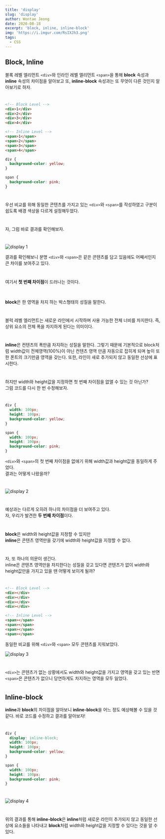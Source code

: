 ```yaml
---
title: 'display'
slug: 'display'
author: Wontae Jeong
date: 2020-08-18
excerpt: 'block, inline, inline-block'
img: 'https://i.imgur.com/RsIXJh3.png'
tags:
  - CSS
---
```


## Block, Inline

블록 레벨 엘리먼트 `<div>`와 인라인 레벨 엘리먼트 `<span>`을 통해
**block** 속성과 **inline** 속성의 차이점을 알아보고
또, **inline-block** 속성과는 또 무엇이 다른 것인지 알아보기로 하자.

#

```html
<!-- Block Level -->
<div>1</div>
<div>2</div>
<div>3</div>
<div>4</div>

<!-- Inline Level -->
<span>1</span>
<span>2</span>
<span>3</span>
<span>4</span>
```

```css
div {
  background-color: yellow;
}

span {
  background-color: pink;
}
```

#

우선 비교를 위해 동일한 콘텐츠를 가지고 있는 `<div>`와 `<span>`를 작성하였고
구분이 쉽도록 배경 색상을 다르게 설정해두었다.

#

자, 그럼 바로 결과를 확인해보자.

#

<img src="https://i.imgur.com/1p2R3rh.jpg" alt="display 1" />

결과를 확인해보니 분명 `<div>`와 `<span>`은 같은 콘텐츠를 담고 있음에도 어째서인지 큰 차이를 보여주고 있다.

#

여기서 **첫 번째 차이점**이 드러나는 것이다.

<br/>
<p class="box">
<strong>block</strong>은 한 영역을 차지 하는 박스형태의 성질을 말한다.

#

블럭 레벨 엘리먼트는 새로운 라인에서 시작하며 사용 가능한 전체 너비를 차지한다. 즉, 상위 요소의 전체 폭을 차지하게 된다는 의미이다.

#

**inline**은 컨텐츠의 폭만큼 차지하는 성질을 말한다. 그렇기 때문에 기본적으로 block처럼 width값이 전체영역(100%)이 아닌 컨텐츠 영역 만큼 자동으로 잡히게 되며 높이 또한 폰트의 크기만큼 영역을 갖는다. 또한, 라인이 새로 추가되지 않고 동일한 선상에 표시한다.

</p>

#

하지만 width와 height값을 지정하면 첫 번째 차이점을 없앨 수 있는 것 아닌가?<br/>
그럼 코드를 다시 한 번 수정해보자.

#

```css
div {
  width: 100px;
  height: 100px;
  background-color: yellow;
}

span {
  width: 100px;
  height: 100px;
  background-color: pink;
}
```

`<div>`와 `<span>`의 첫 번째 차이점을 없애기 위해 width값과 height값을 동일하게 주었다.<br/>
결과는 어떻게 나왔을까?

#

<img src="https://i.imgur.com/j0vm1u7.jpg" alt="display 2" />

#

예상과는 다르게 오히려 하나의 차이점을 더 보여주고 있다.<br/>
자, 우리가 발견한 **두 번째 차이점**이다.

#

<p class="box">
<strong>block</strong>은 width와 height값을 지정할 수 있지만<br/>
<strong>inline</strong>은 콘텐츠 영역만을 갖기에 width와 height값을 지정할 수 없다.
</p>

#

자, 또 하나의 의문이 생긴다.<br/>
inline은 콘텐츠 영역만을 차지한다는 성질을 갖고 있다면 콘텐츠가 없이
width와 height값만을 가지고 있을 땐 어떻게 보이게 될까?

#

```html
<!-- Block Level -->
<div></div>
<div></div>
<div></div>
<div></div>

<!-- Inline Level -->
<span></span>
<span></span>
<span></span>
<span></span>
```

동일한 비교를 위해 `<div>`와 `<span>` 모두 콘텐츠를 지워보았다.

<img src="https://i.imgur.com/wd6WC89.jpg" alt="display 3" />

#

`<div>`는 콘텐츠가 없는 상황에서도 width와 height값을 가지고 영역을 갖고 있는 반면
`<span>`은 콘텐츠가 없으니 당연하게도 차지하는 영역을 모두 잃었다.

#

## Inline-block

**inline**과 **block**의 차이점을 알아보니 **inline-block**을 어느 정도 예상해볼 수 있을 것 같다.
바로 코드를 수정하고 결과를 알아보자!

#

```css
div {
  display: inline-block;
  width: 100px;
  height: 100px;
  background-color: yellow;
}

span {
  width: 100px;
  height: 100px;
  background-color: pink;
}
```

#

<img src="https://i.imgur.com/AXB8bwz.jpg" alt="display 4" />

#

위의 결과를 통해 **inline-block**은 **inline**처럼 새로운 라인이 추가되지 않고 동일한 선상에 요소들을 나타내고 **block**처럼 width와 height값을 지정할 수 있다는 것을 알 수 있다.
